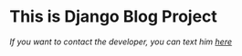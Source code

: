 <h1>This is Django Blog Project</h1>
<main>
<p>
  <i>If you want to contact the developer, you can text him <a href="https://t.me/timur_soliev">here</a></i>
</p>
</main>
